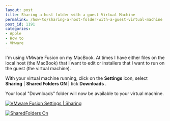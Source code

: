 ```yaml
---
layout: post
title: Sharing a host folder with a guest Virtual Machine
permalink: /how-to/sharing-a-host-folder-with-a-guest-virtual-machine
post_id: 1191
categories:
- Apple
- How to
- VMware
---
```


I'm using VMware Fusion on my MacBook. At times I have either files on the local host (the MacBook) that I want to edit or installers that I want to run on the guest (the virtual machine).

With your virtual machine running, click on the
**Settings**
 icon, select
**Sharing**
 |
**Shared Folders ON**
 | tick
**Downloads**
.

Your local "Downloads" folder will now be available to your virtual machine.


[![VMware Fusion Settings | Sharing](http://ben.hamilton.id.au/cms/wp-content/uploads/2014/03/VMwareFusionSettingsSharing.png)](http://ben.hamilton.id.au/cms/wp-content/uploads/2014/03/VMwareFusionSettingsSharing.png)


[![SharedFolders On](http://ben.hamilton.id.au/cms/wp-content/uploads/2014/03/VMwareFusionSettingsSharingSharedFoldersOn.png)](http://ben.hamilton.id.au/cms/wp-content/uploads/2014/03/VMwareFusionSettingsSharingSharedFoldersOn.png)
